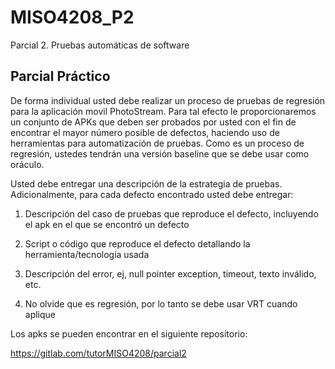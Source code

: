 # MISO4208_P2

Parcial 2.
Pruebas automáticas de software

## Parcial Práctico

De forma individual usted debe realizar un proceso de pruebas de regresión para la aplicación movil PhotoStream. Para tal efecto le proporcionaremos un conjunto de APKs que deben ser probados por usted con el fin de encontrar el mayor número posible de defectos, haciendo uso de herramientas para automatización de pruebas. Como es un proceso de regresión, ustedes tendrán una versión baseline que se debe usar como oráculo.

Usted debe entregar una descripción de la estrategia de pruebas. Adicionalmente, para cada defecto encontrado usted debe entregar:

1. Descripción del caso de pruebas que reproduce el defecto, incluyendo el apk en el que se encontró un defecto

2. Script o código que reproduce el defecto detallando la herramienta/tecnología usada

3. Descripción del error, ej, null pointer exception, timeout, texto inválido, etc.

4. No olvide que es regresión, por lo tanto se debe usar VRT cuando aplique

Los apks se pueden encontrar en el siguiente repositorio:

https://gitlab.com/tutorMISO4208/parcial2